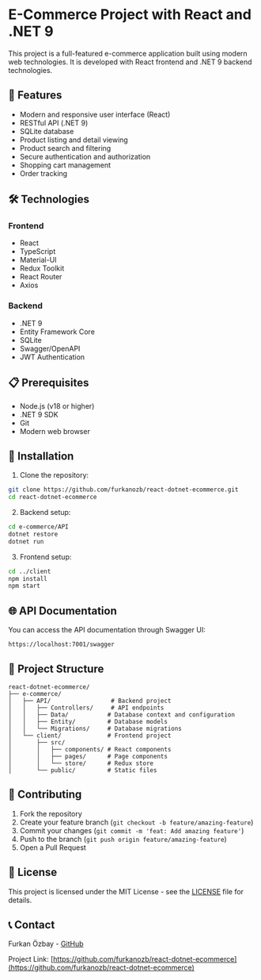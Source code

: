 # E-Commerce Project with React and .NET 9

This project is a full-featured e-commerce application built using modern web technologies. It is developed with React frontend and .NET 9 backend technologies.

## 🚀 Features

- Modern and responsive user interface (React)
- RESTful API (.NET 9)
- SQLite database
- Product listing and detail viewing
- Product search and filtering
- Secure authentication and authorization
- Shopping cart management
- Order tracking

## 🛠️ Technologies

### Frontend
- React
- TypeScript
- Material-UI
- Redux Toolkit
- React Router
- Axios

### Backend
- .NET 9
- Entity Framework Core
- SQLite
- Swagger/OpenAPI
- JWT Authentication

## 📋 Prerequisites

- Node.js (v18 or higher)
- .NET 9 SDK
- Git
- Modern web browser

## 🔧 Installation

1. Clone the repository:
```bash
git clone https://github.com/furkanozb/react-dotnet-ecommerce.git
cd react-dotnet-ecommerce
```

2. Backend setup:
```bash
cd e-commerce/API
dotnet restore
dotnet run
```

3. Frontend setup:
```bash
cd ../client
npm install
npm start
```

## 🌐 API Documentation

You can access the API documentation through Swagger UI:
```
https://localhost:7001/swagger
```

## 📁 Project Structure

```
react-dotnet-ecommerce/
├── e-commerce/
│   ├── API/                 # Backend project
│   │   ├── Controllers/     # API endpoints
│   │   ├── Data/           # Database context and configuration
│   │   ├── Entity/         # Database models
│   │   └── Migrations/     # Database migrations
│   └── client/             # Frontend project
│       ├── src/
│       │   ├── components/ # React components
│       │   ├── pages/      # Page components
│       │   └── store/      # Redux store
│       └── public/         # Static files
```

## 🤝 Contributing

1. Fork the repository
2. Create your feature branch (`git checkout -b feature/amazing-feature`)
3. Commit your changes (`git commit -m 'feat: Add amazing feature'`)
4. Push to the branch (`git push origin feature/amazing-feature`)
5. Open a Pull Request

## 📝 License

This project is licensed under the MIT License - see the [LICENSE](LICENSE) file for details.

## 📞 Contact

Furkan Özbay - [GitHub](https://github.com/furkanozb)

Project Link: [https://github.com/furkanozb/react-dotnet-ecommerce](https://github.com/furkanozb/react-dotnet-ecommerce)
